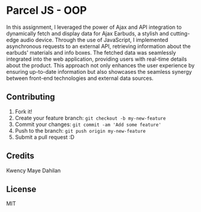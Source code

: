 # Parcel JS - OOP

In this assignment, I leveraged the power of Ajax and API integration to dynamically fetch and display data for Ajax Earbuds, a stylish and cutting-edge audio device. Through the use of JavaScript, I implemented asynchronous requests to an external API, retrieving information about the earbuds' materials and info boxes. The fetched data was seamlessly integrated into the web application, providing users with real-time details about the product. This approach not only enhances the user experience by ensuring up-to-date information but also showcases the seamless synergy between front-end technologies and external data sources.

## Contributing

1. Fork it!
2. Create your feature branch: `git checkout -b my-new-feature`
3. Commit your changes: `git commit -am 'Add some feature'`
4. Push to the branch: `git push origin my-new-feature`
5. Submit a pull request :D

## Credits

Kwency Maye Dahilan

## License

MIT
